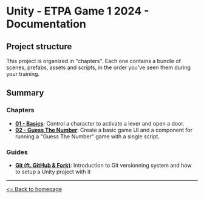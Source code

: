 # Unity - ETPA Game 1 2024 - Documentation

## Project structure

This project is organized in "chapters". Each one contains a bundle of scenes, prefabs, assets and scripts, in the order you've seen them during your training.

## Summary

### Chapters

- [**01 - Basics**](./01-basics.md): Control a character to activate a lever and open a door.
- [**02 - Guess The Number**](./02-guess-the-number.md): Create a basic game UI and a component for running a "Guess The Number" game with a single script.

### Guides

- [**Git (ft. GitHub & Fork)**](./git.md): Introduction to Git versionning system and how to setup a Unity project with it

---

[<= Back to homepage](../README.md)